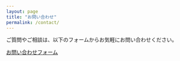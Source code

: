 ```yaml
---
layout: page
title: "お問い合わせ"
permalink: /contact/
---
```


ご質問やご相談は、以下のフォームからお気軽にお問い合わせください。

[お問い合わせフォーム](https://example.com/contact)